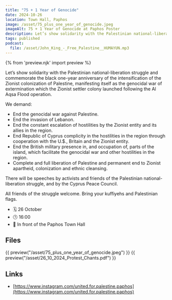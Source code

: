```yaml
---
title: "75 + 1 Year of Genocide"
date: 2024-10-26
location: Town Hall, Paphos
image: /asset/75_plus_one_year_of_genocide.jpeg
imageAlt: 75 + 1 Year of Genocide at Paphos Poster
description: Let’s show solidarity with the Palestinian national-liberation struggle and commemorate the black one-year anniversary of the intensification of the Zionist colonization of Palestine, manifesting itself as the genocidal war of extermination which the Zionist settler colony launched following the Al Aqsa Flood operation.
tags: published
podcast:
  file: /asset/John_King_-_Free_Palestine__HUMAYUN.mp3
---
```


{% from 'preview.njk' import preview %}

Let’s show solidarity with the Palestinian national-liberation struggle and commemorate the black one-year anniversary of the intensification of the Zionist colonization of Palestine, manifesting itself as the genocidal war of extermination which the Zionist settler colony launched following the Al Aqsa Flood operation.

We demand:

- End the genocidal war against Palestine.
- End the invasion of Lebanon.
- End the constant escalation of hostilities by the Zionist entity and its allies in the region.
- End Republic of Cyprus complicity in the hostilities in the region through cooperation with the U.$., Britain and the Zionist entity.
- End the British military presence in, and occupation of, parts of the island, which facilitate the genocidal war and other hostilities in the region.
- Complete and full liberation of Palestine and permanent end to Zionist apartheid, colonization and ethnic cleansing.

There will be speeches by activists and friends of the Palestinian national-liberation struggle, and by the Cyprus Peace Council.

All friends of the struggle welcome. Bring your kuffiyehs and Palestinian flags.

- 🗓️ 26 October
- 🕒 16:00
- 📍 In front of the Paphos Town Hall


## Files

{{ preview("/asset/75_plus_one_year_of_genocide.jpeg") }}
{{ preview("/asset/26_10_2024_Protest_Chants.pdf") }}

## Links

- [https://www.instagram.com/united.for.palestine.paphos](https://www.instagram.com/united.for.palestine.paphos)
